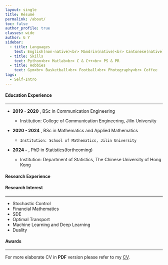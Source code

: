 ```yaml
---
layout: single
title: Résumé
permalink: /about/
toc: false
author_profile: true
classes: wide
author: G Y
sidebar:
  - title: Languages
    text: English(non-native)<br> Mandrin(native)<br> Cantonese(native)<br> Japanese(amateur)
  - title: Skills
    text: Python<br> Matlab<br> C & C++<br> PS & PR
  - title: Hobbies
    text: Gym<br> Basketball<br> Football<br> Photography<br> Coffee
tags:
  - Self-Intro
---
```


#### Education Experience

***

 -  **2019 - 2020**  , BSc in Communication Engineering
    - Institution: College of Communication Engineering, Jilin University 

 -  **2020 - 2024**  , BSc in Mathematics and Applied Mathematics
    - ``Institution: School of Mathematics, Jilin University ``
          
 -  **2024 -**  , PhD in Statistics(forthcoming)
    -  Institution: Department of Statistics, The Chinese University of Hong Kong
         
#### Research Experience


#### Research Interest

***

- Stochastic Control
- Financial Mathematics
- SDE
- Optimal Transport
- Machine Learning and Deep Learning
- Duality

#### Awards

***

For more elaborate CV in **PDF** version please refer to my [CV](forthcoming).